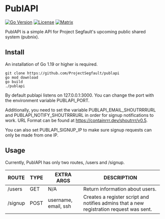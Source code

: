 # PublAPI
[![Go Version](https://img.shields.io/github/go-mod/go-version/projectsegfault/publapi?logo=Go&style=for-the-badge)](https://go.dev/doc/devel/release)
[![License](https://img.shields.io/github/license/projectsegfault/publapi?style=for-the-badge)](./LICENSE)
[![Matrix](https://img.shields.io/matrix/pubnix:projectsegfau.lt?logo=matrix&style=for-the-badge)](https://matrix.to/#/#pubnix:projectsegfau.lt)

PublAPI is a simple API for Project Segfault's upcoming public shared system (pubnix).

## Install
An installation of Go 1.19 or higher is required.
```
git clone https://github.com/ProjectSegfault/publapi
go mod download 
go build 
./publapi
```

By default publapi listens on 127.0.0.1:3000. You can change the port with the environment variable PUBLAPI_PORT.

Additionally, you need to set the variable PUBLAPI_EMAIL_SHOUTRRRURL and PUBLAPI_NOTIFY_SHOUTRRRURL in order for signup notifications to work. URL Format can be found at https://containrrr.dev/shoutrrr/v0.5.

You can also set PUBLAPI_SIGNUP_IP to make sure signup requests can only be made from one IP.

## Usage
Currently, PublAPI has only two routes, /users and /signup.

| ROUTE   | TYPE | EXTRA ARGS           | DESCRIPTION                     |
|---------|------|----------------------|---------------------------------|
| /users  | GET  | N/A                  | Return information about users. |
| /signup | POST | username, email, ssh | Creates a register script and notifies admins that a new registration request was sent.|
